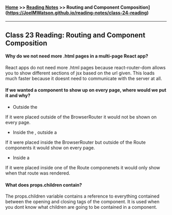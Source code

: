 #### [Home](https://joelmwatson.github.io) >> [Reading Notes](https://joelmwatson.github.io/reading-notes) >> Routing and Component Composition](https://JoelMWatson.github.io/reading-notes/class-24-reading)

---

## Class 23 Reading: Routing and Component Composition

#### Why do we not need more .html pages in a multi-page React app?

React apps do not need more .html pages because react-router-dom allows you to show
different sections of jsx based on the url given. This loads much faster because
it doesnt need to communicate with the server at all.

#### If we wanted a component to show up on every page, where would we put it and why?

- Outside the <BrowserRouter/>

If it were placed outside of the BrowserRouter it would not be shown on every page.

- Inside the <BrowserRouter />, outside a <Route />

If it were placed inside the BrowserRouter but outside of the Route components it
would show on every page.

- Inside a <Route />

If it were placed inside one of the Route componenets it would only show when that
route was rendered.

#### What does props.children contain?

The props.children variable contains a reference to everything contained between
the opening and closing tags of the component. It is used when you dont know what
children are going to be contained in a component.
